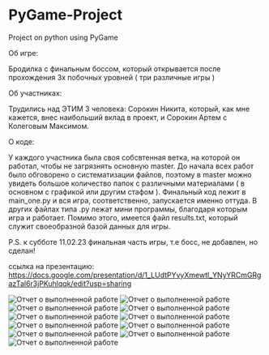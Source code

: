 # PyGame-Project
Project on python using PyGame


Об игре:

Бродилка с финальным боссом, который открывается после прохождения 3х побочных уровней ( три различные игры )


Об участниках:

Трудились над ЭТИМ 3 человека: Сорокин Никита, который, как мне кажется, внес наибольший вклад в проект, и Сорокин Артем с Колеговым Максимом.


О коде:

У каждого участника была своя собсвтенная ветка, на которой он работал, чтобы не загрязнять основную master. До начала всех работ было обговорено о систематизации файлов,
поэтому в master можно увидеть большое количество папок с различными материалами ( в основном с графикой или другим стафом ). 
Финальный код лежит в main_one.py и вся игра, соответственно, запускается именно оттуда. В других файлах типа .py лежат мини программы, благодаря которым игра и работает.
Помимо этого, имеется файл results.txt, который служит своеобразной базой данных для игры. 


P.S. к субботе 11.02.23 финальная часть игры, т.е босс, не добавлен, но сделан!


ссылка на презентацию: https://docs.google.com/presentation/d/1_LUdtPYvyXmewtl_YNyYRCmGRgazTal6r3jPKuhlqqk/edit?usp=sharing

![Отчет о выполненной работе](https://user-images.githubusercontent.com/102421671/218195506-614db81f-87bd-4bba-bbe7-368b5be09fe6.png)
![Отчет о выполненной работе](https://user-images.githubusercontent.com/102421671/218195599-e5e4b61d-07b9-4163-b446-da1f76bfa707.png)
![Отчет о выполненной работе](https://user-images.githubusercontent.com/102421671/218195730-ee53e77d-f2d3-462a-84f2-76f5d1cc9f32.png)
![Отчет о выполненной работе](https://user-images.githubusercontent.com/102421671/218195902-4412e1fc-3758-4565-87e2-264a7f0bf13c.png)
![Отчет о выполненной работе](https://user-images.githubusercontent.com/102421671/218196021-7e4a6e6c-8485-46a2-a5ed-4495e1511a6c.png)
![Отчет о выполненной работе](https://user-images.githubusercontent.com/102421671/218196067-b4c54110-b5af-4b4b-b969-3dbf1df0ad0f.png)
![Отчет о выполненной работе](https://user-images.githubusercontent.com/102421671/218196128-95fbb73e-9c49-4bbd-a790-09cda7e82b86.png)
![Отчет о выполненной работе](https://user-images.githubusercontent.com/102421671/218196180-a2d6a5d2-92f7-4adf-bad6-ac61c104f471.png)
![Отчет о выполненной работе](https://user-images.githubusercontent.com/102421671/218196249-c4208ec0-f8b7-4008-80c8-a4b24f524956.png)
![Отчет о выполненной работе](https://user-images.githubusercontent.com/102421671/218196289-2adcde1d-03ff-4d54-8d5f-d0a9307de968.png)
![Отчет о выполненной работе](https://user-images.githubusercontent.com/102421671/218196328-07160b27-6745-4948-91a5-d6ccd7f89c20.png)
